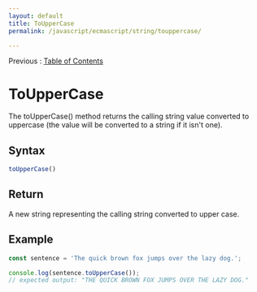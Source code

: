 ```yaml
---
layout: default
title: ToUpperCase
permalink: /javascript/ecmascript/string/touppercase/

---
```


Previous : [Table of Contents](./index.md)


# ToUpperCase

The toUpperCase() method returns the calling string value converted to uppercase (the value will be converted to a string if it isn't one).


## Syntax

```javascript
toUpperCase()
```


## Return

A new string representing the calling string converted to upper case.


## Example

```javascript
const sentence = 'The quick brown fox jumps over the lazy dog.';

console.log(sentence.toUpperCase());
// expected output: "THE QUICK BROWN FOX JUMPS OVER THE LAZY DOG."
```